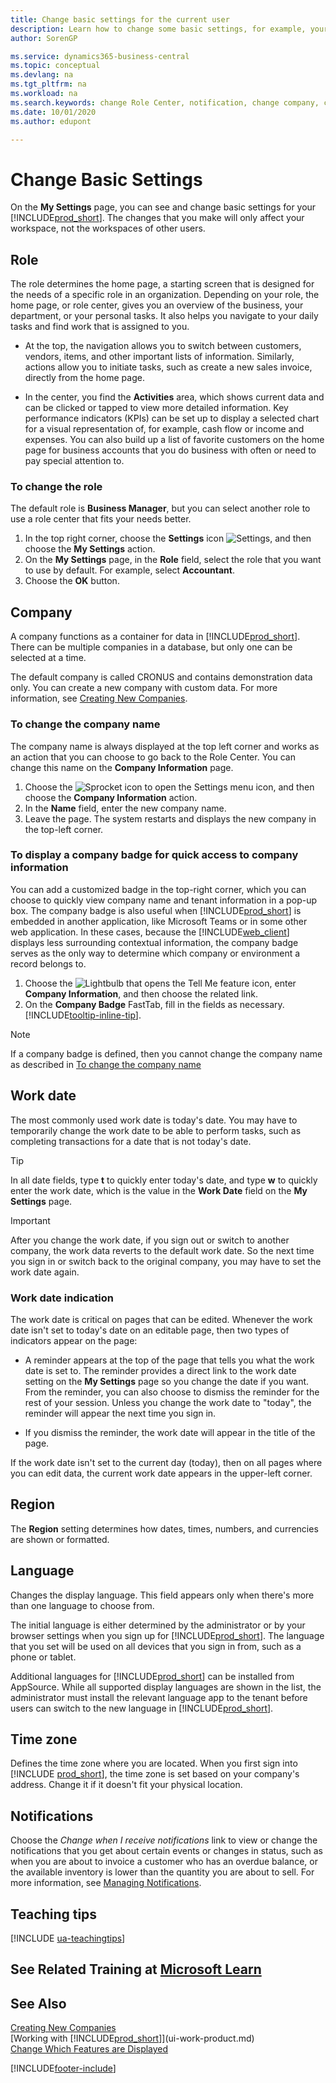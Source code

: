 ```yaml
---
title: Change basic settings for the current user
description: Learn how to change some basic settings, for example, your Role Center, company, or work date.
author: SorenGP

ms.service: dynamics365-business-central
ms.topic: conceptual
ms.devlang: na
ms.tgt_pltfrm: na
ms.workload: na
ms.search.keywords: change Role Center, notification, change company, change work date
ms.date: 10/01/2020
ms.author: edupont

---
```

# Change Basic Settings

On the **My Settings** page, you can see and change basic settings for your [!INCLUDE[prod_short](includes/prod_short.md)]. The changes that you make will only affect your workspace, not the workspaces of other users.  

## <a name="role-center"></a>Role

The role determines the home page, a starting screen that is designed for the needs of a specific role in an organization. Depending on your role, the home page, or role center, gives you an overview of the business, your department, or your personal tasks. It also helps you navigate to your daily tasks and find work that is assigned to you.

* At the top, the navigation allows you to switch between customers, vendors, items, and other important lists of information. Similarly, actions allow you to initiate tasks, such as create a new sales invoice, directly from the home page.

* In the center, you find the **Activities** area, which shows current data and can be clicked or tapped to view more detailed information. Key performance indicators (KPIs) can be set up to display a selected chart for a visual representation of, for example, cash flow or income and expenses. You can also build up a list of favorite customers on the home page for business accounts that you do business with often or need to pay special attention to.

### To change the role

The default role is **Business Manager**, but you can select another role to use a role center that fits your needs better.  

1. In the top right corner, choose the **Settings** icon ![Settings](media/ui-experience/settings_icon_small.png "Settings icon for role center"), and then choose the **My Settings** action.
2. On the **My Settings** page, in the **Role** field, select the role that you want to use by default. For example, select **Accountant**.
3. Choose the **OK** button.

## <a name="company"></a>Company

A company functions as a container for data in [!INCLUDE[prod_short](includes/prod_short.md)]. There can be multiple companies in a database, but only one can be selected at a time.

The default company is called CRONUS and contains demonstration data only. You can create a new company with custom data. For more information, see [Creating New Companies](about-new-company.md).

### To change the company name

The company name is always displayed at the top left corner and works as an action that you can choose to go back to the Role Center. You can change this name on the **Company Information** page.

1. Choose the ![Sprocket icon to open the Settings menu](media/ui-experience/settings_icon_small.png) icon, and then choose the **Company Information** action.
2. In the **Name** field, enter the new company name.
3. Leave the page. The system restarts and displays the new company in the top-left corner.

### <a name="badge"></a>To display a company badge for quick access to company information

You can add a customized badge in the top-right corner, which you can choose to quickly view company name and tenant information in a pop-up box. The company badge is also useful when [!INCLUDE[prod_short](includes/prod_short.md)] is embedded in another application, like Microsoft Teams or in some other web application. In these cases, because the [!INCLUDE[web_client](includes/web_client.md)] displays less surrounding contextual information, the company badge serves as the only way to determine which company or environment a record belongs to.

1. Choose the ![Lightbulb that opens the Tell Me feature](media/ui-search/search_small.png "Tell me what you want to do") icon, enter **Company Information**, and then choose the related link.
2. On the **Company Badge** FastTab, fill in the fields as necessary. [!INCLUDE[tooltip-inline-tip](includes/tooltip-inline-tip_md.md)].

> [!NOTE]
> If a company badge is defined, then you cannot change the company name as described in [To change the company name](ui-change-basic-settings.md#to-change-the-company-name)

## <a name="work-date"></a>Work date
The most commonly used work date is today's date. You may have to temporarily change the work date to be able to perform tasks, such as completing transactions for a date that is not today's date.

> [!TIP]  
> In all date fields, type **t** to quickly enter today's date, and type **w** to quickly enter the work date, which is the value in the **Work Date** field on the **My Settings** page.

> [!IMPORTANT]  
> After you change the work date, if you sign out or switch to another company, the work data reverts to the default work date. So the next time you sign in or switch back to the original company, you may have to set the work date again.

### Work date indication

The work date is critical on pages that can be edited. Whenever the work date isn't set to today's date on an editable page, then two types of indicators appear on the page:

* A reminder appears at the top of the page that tells you what the work date is set to. The reminder provides a direct link to the work date setting on the **My Settings** page so you change the date if you want. From the reminder, you can also choose to dismiss the reminder for the rest of your session. Unless you change the work date to "today", the reminder will appear the next time you sign in.

* If you dismiss the reminder, the work date will appear in the title of the page.  

If the work date isn't set to the current day (today), then on all pages where you can edit data, the current work date appears in the upper-left corner.

## <a name="region"></a> Region

The **Region** setting determines how dates, times, numbers, and currencies are shown or formatted.

## <a name="language"></a> Language

Changes the display language. This field appears only when there's more than one language to choose from.

The initial language is either determined by the administrator or by your browser settings when you sign up for [!INCLUDE[prod_short](includes/prod_short.md)]. The language that you set will be used on all devices that you sign in from, such as a phone or tablet.

Additional languages for [!INCLUDE[prod_short](includes/prod_short.md)] can be installed from AppSource. While all supported display languages are shown in the list, the administrator must install the relevant language app to the tenant before users can switch to the new language in [!INCLUDE[prod_short](includes/prod_short.md)].  

## Time zone

Defines the time zone where you are located. When you first sign into [!INCLUDE [prod_short](includes/prod_short.md)], the time zone is set based on your company's address. Change it if it doesn't fit your physical location.  

## Notifications

Choose the *Change when I receive notifications* link to view or change the notifications that you get about certain events or changes in status, such as when you are about to invoice a customer who has an overdue balance, or the available inventory is lower than the quantity you are about to sell. For more information, see [Managing Notifications](ui-smart-notifications.md).

## Teaching tips

[!INCLUDE [ua-teachingtips](includes/ua-teachingtips.md)]

## See Related Training at [Microsoft Learn](/learn/modules/personalize-ui-dynamics-365-business-central/index)

## See Also

[Creating New Companies](about-new-company.md)  
[Working with [!INCLUDE[prod_short](includes/prod_short.md)]](ui-work-product.md)  
[Change Which Features are Displayed](ui-experiences.md)  

[!INCLUDE[footer-include](includes/footer-banner.md)]

